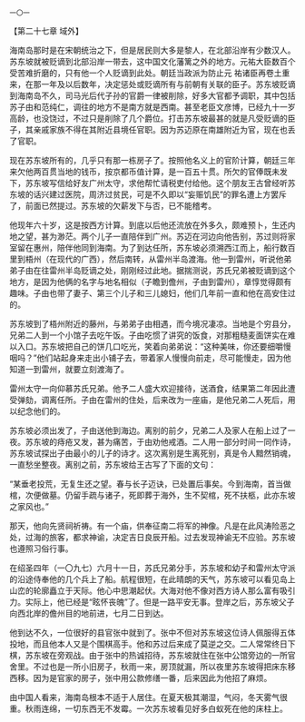     一〇一 

   【第二十七章 域外】

   海南岛那时是在宋朝统治之下，但是居民则大多是黎人，在北部沿岸有少数汉人。苏东坡就被贬谪到北部沿岸一带去，这中国文化藩篱之外的地方。元祐大臣数百个受苦难折磨的，只有他一个人贬谪到此处。朝廷当政派为防止元 祐诸臣再卷土重来，在那一年及以后数年，决定惩处或贬谪所有与前朝有关联的臣子。苏东坡贬谪到海南岛不久，司马光后代子孙的官爵一律被削除，好多大官都予调职，其中包括苏子由和范纯仁，调往的地方不是南方就是西南。甚至老臣文彦博，已经九十一岁高龄，也没饶过，不过只是削除了几个爵位。打击苏东坡最甚的就是凡受贬谪的臣子，其亲戚家族不得在其附近县境任官职。因为苏迈原在南雄附近为官，现在也丢了官职。

   现在苏东坡所有的，几乎只有那一栋房子了。按照他名义上的官阶计算，朝廷三年来欠他两百贯当地的钱币，按京都币值计算，是一百五十贯。所欠的官俸既未发下，苏东坡写信给好友广州太守，求他帮忙请税吏付给他。这个朋友王古曾经听苏东坡的话兴建过医院，周济过贫民，可是不久即以“妄赈饥民”的罪名遭上方罢斥了，前面已然提过。苏东坡的欠薪发下与否，已不能稽考。

   他现年六十岁，这是按西方计算。到底以后他还流放在外多久，颇难预卜，生还内地之望，甚为渺茫。两个儿子一直陪伴到广州。苏迈在河边向他告别，苏过则将家室留在惠州，陪伴他同到海南。为了到达任所，苏东坡必须溯西江而上，船行数百里到梧州（在现代的广西），然后南转，从雷州半岛渡海。他一到雷州，听说他弟弟子由在往雷州半岛贬谪之处，刚刚经过此地。据揣测说，苏氏兄弟被贬谪到这个地方，是因为他俩的名字与地名相似（子瞻到儋州，子由到雷州），章惇觉得颇有趣味。子由也带了妻子、第三个儿子和三儿媳妇，他们几年前一直和他在高安住过的。

   苏东坡到了梧州附近的藤州，与弟弟子由相遇，而今境况凄凉。当地是个穷县分，兄弟二人到一个小馆子去吃午饭。子由吃惯了讲究的饭食，对那粗糙麦面饼实在难以入口。苏东坡把自己的饼几口吃光，笑着向弟弟说：“这种美味，你还要细嚼慢咽吗？”他们站起身来走出小铺子去，带着家人慢慢向前走，尽可能慢走，因为他知道一到雷州，就要立刻渡海了。

   雷州太守一向仰慕苏氏兄弟。他予二人盛大欢迎接待，送酒食，结果第二年因此遭受弹劾，调离任所。子由在雷州的住处，后来改为一座庙，是他兄弟二人死后，用以纪念他们的。

   苏东坡必须出发了，子由送他到海边。离别的前夕，兄弟二人及家人在船上过了一夜。苏东坡的痔疮又发，甚为痛苦，于由劝他戒酒。二人用一部分时间一同作诗，苏东坡试探出子由最小的儿子的诗才。这次离别是生离死别，真是令人黯然销魂，一直愁坐整夜。离别之前，苏东坡给王古写了下面的文句：

   “某垂老投荒，无复生还之望。春与长子迈诀，已处置后事矣。今到海南，首当做棺，次便做墓。仍留手疏与诸子，死即葬于海外，生不契棺，死不扶柩，此亦东坡之家风也。”

   那天，他向先贤祠祈祷。有一个庙，供奉征南二将军的神像。凡是在此风涛险恶之处，过海的旅客，都求神谕，决定吉日良辰开船。过去发现神谕无不应验。苏东坡也遵照习俗行事。

   在绍圣四年（一〇九七）六月十一日，苏氏兄弟分手，苏东坡和幼子和雷州太守派的沿途侍奉他的几个兵上了船。航程很短，在此晴朗的天气，苏东坡可以看见岛上山峦的轮廓矗立于天际。他心中思潮起伏。大海对他不像对西方诗人那么富有吸引力。实际上，他已经是“眩怀丧魄”了。但是一路平安无事。登岸之后，苏东坡父子向西北岸的儋州目的地前进，七月二日到达。

   他到达不久，一位很好的县官张中就到了。张中不但对苏东坡这位诗人佩服得五体投地，而且他本人又是个围棋高手。他和苏过后来成了莫逆之交。二人常常终日下棋，苏东坡在旁观战。由于张中的热诚招待，苏东坡就住在张中公馆旁边的一所官舍里。不过也是一所小旧房子，秋雨一来，房顶就漏，所以夜里苏东坡得把床东移西移。因为是官家的房子，张中用公款修缮一番，后来因此为他招了麻烦。

   由中国人看来，海南岛根本不适于人居住。在夏天极其潮湿，气闷，冬天雾气很重。秋雨连绵，一切东西无不发霉。一次苏东坡看见好多白蚁死在他的床柱上。

